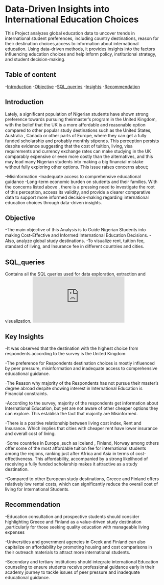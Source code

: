 # Data-Driven Insights into International Education Choices

This Project analyzes global education data to uncover trends in international student preferences, including country destinations, reason for their destination choices,access to information about international education. Using data-driven methods, it provides insights into the factors influencing education choices and help inform policy, institutional strategy, and student decision-making.

## Table of content

-[Introduction](#Introduction)
-[Objective](#Objective)
-[SQL_queries](#SQL_queries) 
-[Insights](#Insights)
-[Recommendation](#Recommendation)

## Introduction
Lately, a significant population of Nigerian students have shown strong preference towards pursuing theirmaster’s program in the United Kingdom, with the belief that the UK is a more aﬀordable and reasonable option compared to other popular study destinations such as the United States, Australia , Canada or other parts of Europe, where they can get a fully funded scholarship and probably monthly stipends. This perception persists despite evidence suggesting that the cost of tuition, living, visa requirements and currency exchange rates can make studying in the UK comparably expensive or even more costly than the alternatives, and this may lead many Nigerian students into making a big financial mistake without fully exploring other options. This issue raises concerns about;

-Misinformation
-Inadequate access to comprehensive educational guidance
-Long-term economic burden on students and their families.
With the concerns listed above , there is a pressing need to investigate the root of this perception, access its validity, and provide a clearer comparative data to support more informed decision-making regarding international education choices through data-driven insights.

## Objective
-The main objective of this Analysis is to Guide Nigerian Students into making Cost-Eﬀective and Informed International Education Decisions.
-Also, analyze global study destinations.
-To visualize rent, tuition fee, standard of living, and Insurance fee in diﬀerent countries and cities.

## SQL_queries
Contains all the SQL queries used for data exploration, extraction and visualization.
![image alt](https://github.com/MaryAnalyzes/International-_Education_Analysis/blob/main/internationa%20education%20queries.sql)

## Key Insights
-It was observed that the destination with the highest choice from respondents according to the survey is the United Kingdom

-The preference for Respondents destination choices is mostly influenced by peer pressure, misinformation and inadequate access to comprehensive educational guidance.

-The Reason why majority of the Respondents has not pursue their master’s degree abroad despite showing interest in International Education is Financial constraints.

-According to the survey, majority of the respondents get information about International Education, but yet are not aware of other cheaper options they can explore. This establish the fact that majority are Misinformed.

-There is a positive relationship between living cost index, Rent and Insurance. Which implies that cities with cheaper rent have lower insurance and overall cost of living.

-Some countries in Europe ,such as Iceland , Finland, Norway among others offer some of the most affordable tuition fee for international students among the regions, ranking just after Africa and Asia in terms of cost-effectiveness. This affordability, accompanied by a strong likelihood of receiving a fully funded scholarship makes it attractive as a study destination.

-Compared to other European study destinations, Greece and Finland offers relatively low rental costs, which can significantly reduce the overall cost of living for International Students.

## Recommendation
-Education consultation and prospective students should consider highlighting Greece and Finland as a value-driven study destination ,particularly for those seeking quality education with manageable living expenses

-Universities and government agencies in Greek and Finland can also capitalize on affordability by promoting housing and cost comparisons in their outreach materials to attract more international students.

-Secondary and tertiary institutions should integrate international Education counseling to ensure students receive professional guidance early in their academy journey to tackle issues of peer pressure and inadequate educational guidance.








